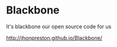 Blackbone
=========
It's blackbone our open source code for us


http://jhonpreston.github.io/Blackbone/

